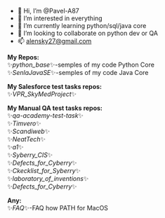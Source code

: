 - 👋 Hi, I’m @Pavel-A87
- 👀 I’m interested in everything
- 🌱 I’m currently learning python/sql/java core
- 💞️ I’m looking to collaborate on python dev or QA
- 📫 alensky27@gmail.com

**My Repos:**<br>
✨*python_base*✨-semples of my code Python Core<br>
✨*SenlaJavaSE*✨-semples of my code Java Core<br>

**My Salesforce test tasks repos:**<br>
✨*VPR_SkyMedProject*✨<br>

**My Manual QA test tasks repos:**<br>
✨*qa-academy-test-task*✨<br>
✨*Timvero*✨<br>
✨*Scandiweb*✨<br>
✨*NeatTech*✨<br>
✨*a1*✨<br>
✨*Syberry_CIS*✨<br>
✨*Defects_for_Cyberry*✨<br>
✨*Ckecklist_for_Syberry*✨<br>
✨*laboratory_of_inventions*✨<br>
✨*Defects_for_Cyberry*✨<br>

**Any:**<br>
✨*FAQ*✨-FAQ how PATH for MacOS<br>



<!---
Pavel-A87/Pavel-A87 is a ✨ special ✨ repository because its `README.md` (this file) appears on your GitHub profile.
You can click the Preview link to take a look at your changes.
--->
